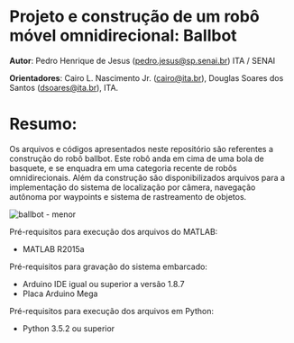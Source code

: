 # Projeto e construção de um robô móvel omnidirecional: Ballbot

**Autor**: Pedro Henrique de Jesus (pedro.jesus@sp.senai.br) ITA / SENAI

**Orientadores**: Cairo L. Nascimento Jr. (cairo@ita.br), Douglas Soares dos Santos (dsoares@ita.br), ITA.

# Resumo:

Os arquivos e códigos apresentados neste repositório são referentes a construção do robô ballbot. Este robô anda em cima de uma bola de basquete, e se enquadra em uma categoria recente de robôs omnidirecionais. Além da construção são disponibilizados arquivos para a implementação do sistema de localização por câmera, navegação autônoma por waypoints e sistema de rastreamento de objetos. 

![ballbot - menor](https://user-images.githubusercontent.com/3063514/115997235-d588a600-a5b8-11eb-87ae-f8e5373d7077.png)


Pré-requisitos para execução dos arquivos do MATLAB:
- MATLAB R2015a

Pré-requisitos para gravação do sistema embarcado:
- Arduino IDE igual ou superior a versão 1.8.7
- Placa Arduino Mega

Pré-requisitos para execução dos arquivos em Python:
- Python 3.5.2 ou superior
